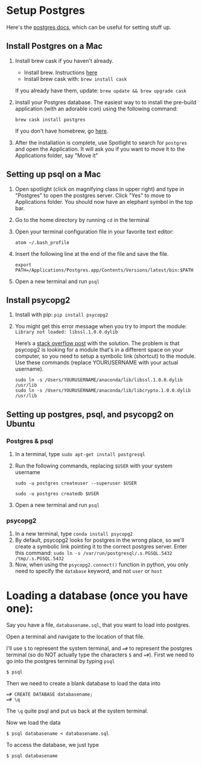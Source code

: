 # Setup Postgres

Here's the [postgres docs](http://www.postgresql.org/docs/9.3/interactive/), which can be useful for setting stuff up.

## Install Postgres on a Mac

1. Install brew cask if you haven't already.

    * Install brew. Instructions [here](http://brew.sh/)
    * Install brew cask with: `brew install cask`
    
    If you already have them, update: `brew update && brew upgrade cask`

1. Install your Postgres database. The easiest way to to install the pre-build application (with an adorable icon) using the following command:

     ```
     brew cask install postgres
     ```

    If you don't have homebrew, go [here](http://brew.sh/).

2. After the installation is complete, use Spotlight to search for `postgres` and open the Application. It will ask you if you want to move it to the Applications folder, say "Move it"


## Setting up psql on a Mac

1. Open spotlight (click on magnifying class in upper right) and type in "Postgres" to open the postgres server. Click "Yes" to move to Applications folder. You should now have an elephant symbol in the top bar.

2. Go to the home directory by running `cd` in the terminal

3. Open your terminal configuration file in your favorite text editor:

      ``` atom ~/.bash_profile ```

3. Insert the following line at the end of the file and save the file.

      ``` export PATH=/Applications/Postgres.app/Contents/Versions/latest/bin:$PATH ``` 

4. Open a new terminal and run `psql`  

## Install psycopg2

1. Install with pip: `pip install psycopg2`

2. You might get this error message when you try to import the module: `Library not loaded: libssl.1.0.0.dylib`

      Here’s a [stack overflow post](http://stackoverflow.com/questions/27264574/import-psycopg2-library-not-loaded-libssl-1-0-0-dylib) with the solution. The problem is that psycopg2 is looking for a module that's in a different space on your computer, so you need to setup a symbolic link (shortcut) to the module. Use these commands (replace YOURUSERNAME with your actual username).

      ```
      sudo ln -s /Users/YOURUSERNAME/anaconda/lib/libssl.1.0.0.dylib /usr/lib
      sudo ln -s /Users/YOURUSERNAME/anaconda/lib/libcrypto.1.0.0.dylib /usr/lib
      ```


## Setting up postgres, psql, and psycopg2 on Ubuntu

### Postgres & psql
1. In a terminal, type `sudo apt-get install postgresql`

2. Run the following commands, replacing `$USER` with your system username

   ```sudo -u postgres createuser --superuser $USER```

   ```sudo -u postgres createdb $USER```

3. Open a new terminal and run `psql`

### psycopg2
1. In a new terminal, type `conda install psycopg2`
2. By default, psycopg2 looks for postgres in the wrong place, so we'll create a symbolic link pointing it to the correct postgres server. Enter this command: `sudo ln -s /var/run/postgresql/.s.PGSQL.5432 /tmp/.s.PGSQL.5432`
3. Now, when using the `psycopg2.connect()` function in python, you only need to specify the `database` keyword, and not `user` or `host`

# Loading a database (once you have one):

Say you have a file, `databasename.sql`, that you want to load into postgres. 

Open a terminal and navigate to the location of that file.

I'll use `$` to represent the system terminal, and `=#` to represent the postgres terminal (so do NOT actually type the characters `$` and `=#`). 
First we need to go into the postgres terminal by typing `psql`

```
$ psql
```

Then we need to create a blank database to load the data into
```
=# CREATE DATABASE databasename;
=# \q
```
The `\q` quite psql and put us back at the system terminal.

Now we load the data
```
$ psql databasename < databasename.sql
```

To access the database, we just type
```
$ psql databasename
```
